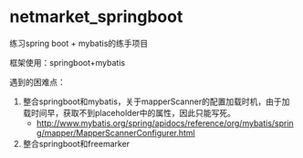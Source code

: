 # netmarket_springboot

练习spring boot + mybatis的练手项目

框架使用：springboot+mybatis

遇到的困难点：
1. 整合springboot和mybatis，关于mapperScanner的配置加载时机，由于加载时间早，获取不到placeholder中的属性，因此只能写死。
	* http://www.mybatis.org/spring/apidocs/reference/org/mybatis/spring/mapper/MapperScannerConfigurer.html
1. 整合springboot和freemarker


